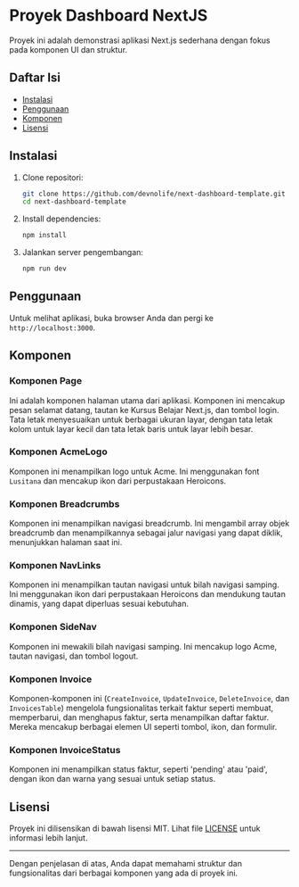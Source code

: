 # Proyek Dashboard NextJS

Proyek ini adalah demonstrasi aplikasi Next.js sederhana dengan fokus pada komponen UI dan struktur.

## Daftar Isi

- [Instalasi](#instalasi)
- [Penggunaan](#penggunaan)
- [Komponen](#komponen)
- [Lisensi](#lisensi)

## Instalasi

1. Clone repositori:

   ```sh
   git clone https://github.com/devnolife/next-dashboard-template.git
   cd next-dashboard-template
   ```

2. Install dependencies:

   ```sh
   npm install
   ```

3. Jalankan server pengembangan:

   ```sh
   npm run dev
   ```

## Penggunaan

Untuk melihat aplikasi, buka browser Anda dan pergi ke `http://localhost:3000`.

## Komponen

### Komponen Page

Ini adalah komponen halaman utama dari aplikasi. Komponen ini mencakup pesan selamat datang, tautan ke Kursus Belajar Next.js, dan tombol login. Tata letak menyesuaikan untuk berbagai ukuran layar, dengan tata letak kolom untuk layar kecil dan tata letak baris untuk layar lebih besar.

### Komponen AcmeLogo

Komponen ini menampilkan logo untuk Acme. Ini menggunakan font `Lusitana` dan mencakup ikon dari perpustakaan Heroicons.

### Komponen Breadcrumbs

Komponen ini menampilkan navigasi breadcrumb. Ini mengambil array objek breadcrumb dan menampilkannya sebagai jalur navigasi yang dapat diklik, menunjukkan halaman saat ini.

### Komponen NavLinks

Komponen ini menampilkan tautan navigasi untuk bilah navigasi samping. Ini menggunakan ikon dari perpustakaan Heroicons dan mendukung tautan dinamis, yang dapat diperluas sesuai kebutuhan.

### Komponen SideNav

Komponen ini mewakili bilah navigasi samping. Ini mencakup logo Acme, tautan navigasi, dan tombol logout.

### Komponen Invoice

Komponen-komponen ini (`CreateInvoice`, `UpdateInvoice`, `DeleteInvoice`, dan `InvoicesTable`) mengelola fungsionalitas terkait faktur seperti membuat, memperbarui, dan menghapus faktur, serta menampilkan daftar faktur. Mereka mencakup berbagai elemen UI seperti tombol, ikon, dan formulir.

### Komponen InvoiceStatus

Komponen ini menampilkan status faktur, seperti 'pending' atau 'paid', dengan ikon dan warna yang sesuai untuk setiap status.

## Lisensi

Proyek ini dilisensikan di bawah lisensi MIT. Lihat file [LICENSE](LICENSE) untuk informasi lebih lanjut.

---

Dengan penjelasan di atas, Anda dapat memahami struktur dan fungsionalitas dari berbagai komponen yang ada di proyek ini.
